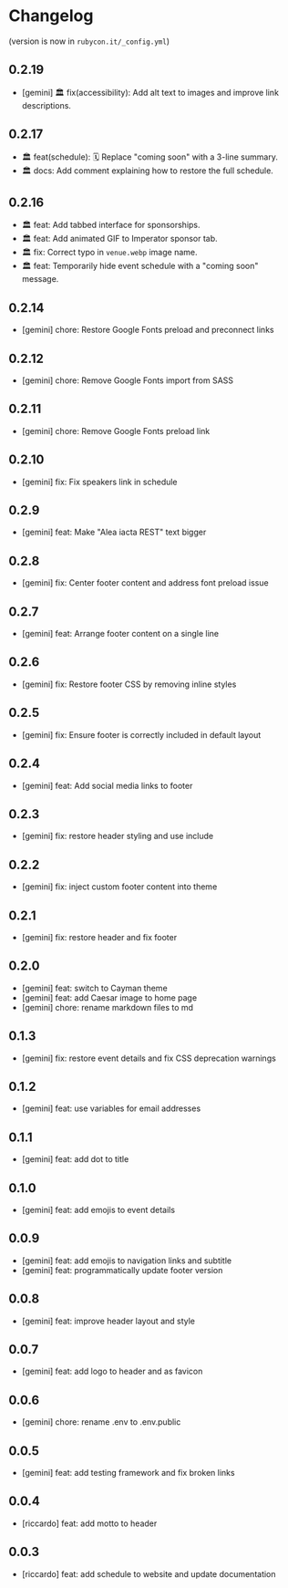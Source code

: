 # Changelog

(version is now in `rubycon.it/_config.yml`)

## 0.2.19

* [gemini] 🏛️ fix(accessibility): Add alt text to images and improve link descriptions.

## 0.2.17

* 🏛️ feat(schedule): 🗓️ Replace "coming soon" with a 3-line summary.
* 🏛️ docs: Add comment explaining how to restore the full schedule.

## 0.2.16

* 🏛️ feat: Add tabbed interface for sponsorships.
* 🏛️ feat: Add animated GIF to Imperator sponsor tab.
* 🏛️ fix: Correct typo in `venue.webp` image name.
* 🏛️ feat: Temporarily hide event schedule with a "coming soon" message.

## 0.2.14

* [gemini] chore: Restore Google Fonts preload and preconnect links

## 0.2.12

* [gemini] chore: Remove Google Fonts import from SASS

## 0.2.11

* [gemini] chore: Remove Google Fonts preload link

## 0.2.10

* [gemini] fix: Fix speakers link in schedule

## 0.2.9

* [gemini] feat: Make "Alea iacta REST" text bigger

## 0.2.8

* [gemini] fix: Center footer content and address font preload issue

## 0.2.7

* [gemini] feat: Arrange footer content on a single line

## 0.2.6

* [gemini] fix: Restore footer CSS by removing inline styles

## 0.2.5

* [gemini] fix: Ensure footer is correctly included in default layout

## 0.2.4

* [gemini] feat: Add social media links to footer

## 0.2.3

* [gemini] fix: restore header styling and use include

## 0.2.2

* [gemini] fix: inject custom footer content into theme

## 0.2.1

* [gemini] fix: restore header and fix footer

## 0.2.0

* [gemini] feat: switch to Cayman theme
* [gemini] feat: add Caesar image to home page
* [gemini] chore: rename markdown files to md

## 0.1.3

* [gemini] fix: restore event details and fix CSS deprecation warnings

## 0.1.2

* [gemini] feat: use variables for email addresses

## 0.1.1

* [gemini] feat: add dot to title

## 0.1.0

* [gemini] feat: add emojis to event details

## 0.0.9

* [gemini] feat: add emojis to navigation links and subtitle
* [gemini] feat: programmatically update footer version

## 0.0.8

* [gemini] feat: improve header layout and style

## 0.0.7

* [gemini] feat: add logo to header and as favicon

## 0.0.6

* [gemini] chore: rename .env to .env.public

## 0.0.5

* [gemini] feat: add testing framework and fix broken links

## 0.0.4

* [riccardo] feat: add motto to header

## 0.0.3

* [riccardo] feat: add schedule to website and update documentation
